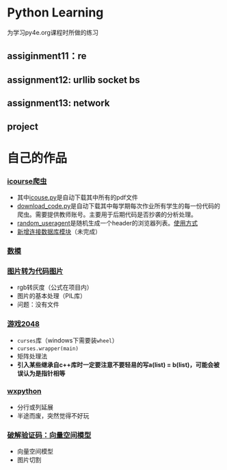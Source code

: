 # Python Learning
为学习py4e.org课程时所做的练习

## assiginment11：re

## assignment12: urllib socket bs

## assignment13: network

## project

# 自己的作品

### [icourse爬虫](https://gitee.com/merak0514/python/tree/master/project/icourse)
+ 其中[icouse.py](https://gitee.com/merak0514/python/blob/master/project/icourse/icourse.py)是自动下载其中所有的pdf文件
+ [download_code.py](https://gitee.com/merak0514/python/blob/master/project/icourse/download_code.py)是自动下载其中每学期每次作业所有学生的每一份代码的爬虫。需要提供教师账号。主要用于后期代码是否抄袭的分析处理。
+ [random_useragent](https://gitee.com/merak0514/python/blob/master/project/icourse/random_useragent)是随机生成一个header的浏览器列表。[使用方式](https://gitee.com/merak0514/python/blob/master/project/icourse/random_useragent)
+ [新增连接数据库模块](https://gitee.com/merak0514/python/blob/master/project/icourse/ModuleIcourse.py)（未完成）

### [数模](https://gitee.com/merak0514/python/tree/master/mathematical_modeling)

### [图片转为代码图片](https://gitee.com/merak0514/python/tree/master/project/picture_to_asciiPicture)
+ rgb转灰度（公式在项目内）
+ 图片的基本处理（PIL库）
+ 问题：没有文件

### [游戏2048](https://gitee.com/merak0514/python/treemaster/project/2048/2048.py)
+ `curses`库（windows下需要装`wheel`）
+ `curses.wrapper(main)`
+ 矩阵处理法
+ **引入某些继承自c++库时一定要注意不要轻易的写a(list) = b(list)，可能会被误认为是指针相等**

### [wxpython](https://gitee.com/merak0514/python/tree/master/project/wxpython)
+ 分行或列延展
+ 半途而废，突然觉得不好玩

### [破解验证码：向量空间模型](https://gitee.com/merak0514/python/tree/master/project/crack_captcha)
+ 向量空间模型
+ 图片切割
